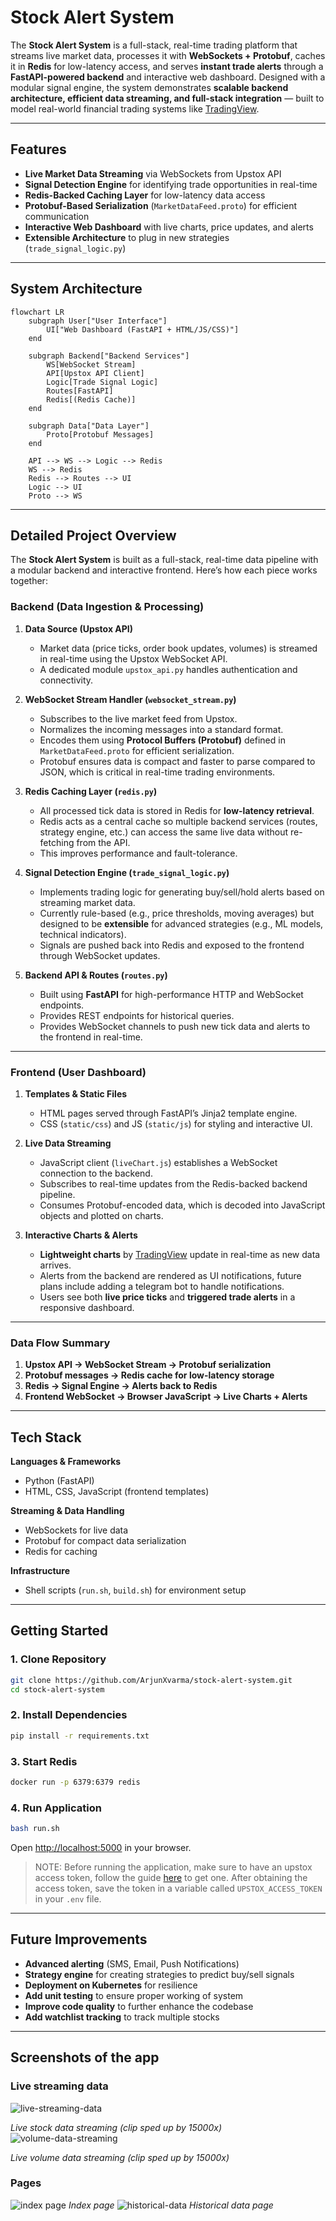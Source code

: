 # Stock Alert System

The **Stock Alert System** is a full-stack, real-time trading platform that streams live market data, processes it with **WebSockets + Protobuf**, caches it in **Redis** for low-latency access, and serves **instant trade alerts** through a **FastAPI-powered backend** and interactive web dashboard. Designed with a modular signal engine, the system demonstrates **scalable backend architecture, efficient data streaming, and full-stack integration** — built to model real-world financial trading systems like [TradingView](https://in.tradingview.com/pricing/).

---

## Features

* **Live Market Data Streaming** via WebSockets from Upstox API
* **Signal Detection Engine** for identifying trade opportunities in real-time
* **Redis-Backed Caching Layer** for low-latency data access
* **Protobuf-Based Serialization** (`MarketDataFeed.proto`) for efficient communication
* **Interactive Web Dashboard** with live charts, price updates, and alerts
* **Extensible Architecture** to plug in new strategies (`trade_signal_logic.py`)

---

## System Architecture

```mermaid
flowchart LR
    subgraph User["User Interface"]
        UI["Web Dashboard (FastAPI + HTML/JS/CSS)"]
    end

    subgraph Backend["Backend Services"]
        WS[WebSocket Stream]
        API[Upstox API Client]
        Logic[Trade Signal Logic]
        Routes[FastAPI]
        Redis[(Redis Cache)]
    end

    subgraph Data["Data Layer"]
        Proto[Protobuf Messages]
    end

    API --> WS --> Logic --> Redis
    WS --> Redis
    Redis --> Routes --> UI
    Logic --> UI
    Proto --> WS
```
---

## Detailed Project Overview

The **Stock Alert System** is built as a full-stack, real-time data pipeline with a modular backend and interactive frontend. Here’s how each piece works together:

### Backend (Data Ingestion & Processing)

1. **Data Source (Upstox API)**

   * Market data (price ticks, order book updates, volumes) is streamed in real-time using the Upstox WebSocket API.
   * A dedicated module `upstox_api.py` handles authentication and connectivity.

2. **WebSocket Stream Handler (`websocket_stream.py`)**

   * Subscribes to the live market feed from Upstox.
   * Normalizes the incoming messages into a standard format.
   * Encodes them using **Protocol Buffers (Protobuf)** defined in `MarketDataFeed.proto` for efficient serialization.
   * Protobuf ensures data is compact and faster to parse compared to JSON, which is critical in real-time trading environments.

3. **Redis Caching Layer (`redis.py`)**

   * All processed tick data is stored in Redis for **low-latency retrieval**.
   * Redis acts as a central cache so multiple backend services (routes, strategy engine, etc.) can access the same live data without re-fetching from the API.
   * This improves performance and fault-tolerance.

4. **Signal Detection Engine (`trade_signal_logic.py`)**

   * Implements trading logic for generating buy/sell/hold alerts based on streaming market data.
   * Currently rule-based (e.g., price thresholds, moving averages) but designed to be **extensible** for advanced strategies (e.g., ML models, technical indicators).
   * Signals are pushed back into Redis and exposed to the frontend through WebSocket updates.

5. **Backend API & Routes (`routes.py`)**

   * Built using **FastAPI** for high-performance HTTP and WebSocket endpoints.
   * Provides REST endpoints for historical queries.
   * Provides WebSocket channels to push new tick data and alerts to the frontend in real-time.

---

### Frontend (User Dashboard)

1. **Templates & Static Files**

   * HTML pages served through FastAPI’s Jinja2 template engine.
   * CSS (`static/css`) and JS (`static/js`) for styling and interactive UI.

2. **Live Data Streaming**

   * JavaScript client (`liveChart.js`) establishes a WebSocket connection to the backend.
   * Subscribes to real-time updates from the Redis-backed backend pipeline.
   * Consumes Protobuf-encoded data, which is decoded into JavaScript objects and plotted on charts.

3. **Interactive Charts & Alerts**

   * **Lightweight charts** by [TradingView](https://tradingview.github.io/lightweight-charts/) update in real-time as new data arrives.
   * Alerts from the backend are rendered as UI notifications, future plans include adding a telegram bot to handle notifications.
   * Users see both **live price ticks** and **triggered trade alerts** in a responsive dashboard.

---

### Data Flow Summary

1. **Upstox API → WebSocket Stream → Protobuf serialization**
2. **Protobuf messages → Redis cache for low-latency storage**
3. **Redis → Signal Engine → Alerts back to Redis**
4. **Frontend WebSocket → Browser JavaScript → Live Charts + Alerts**

---

## Tech Stack

**Languages & Frameworks**

* Python (FastAPI)
* HTML, CSS, JavaScript (frontend templates)

**Streaming & Data Handling**

* WebSockets for live data
* Protobuf for compact data serialization
* Redis for caching

**Infrastructure**

* Shell scripts (`run.sh`, `build.sh`) for environment setup
---

## Getting Started

### 1. Clone Repository

```bash
git clone https://github.com/ArjunXvarma/stock-alert-system.git
cd stock-alert-system
```

### 2. Install Dependencies

```bash
pip install -r requirements.txt
```

### 3. Start Redis

```bash
docker run -p 6379:6379 redis
```

### 4. Run Application

```bash
bash run.sh
```

Open [http://localhost:5000](http://localhost:5000) in your browser.

> NOTE: Before running the application, make sure to have an upstox access token, follow the guide [here](https://upstox.com/developer/api-documentation/authentication) to get one. After obtaining the access token, save the token in a variable called `UPSTOX_ACCESS_TOKEN` in your `.env` file.

---

## Future Improvements

* **Advanced alerting** (SMS, Email, Push Notifications)
* **Strategy engine** for creating strategies to predict buy/sell signals
* **Deployment on Kubernetes** for resilience
* **Add unit testing** to ensure proper working of system
* **Improve code quality** to further enhance the codebase
* **Add watchlist tracking** to track multiple stocks

---

## Screenshots of the app

### Live streaming data
![live-streaming-data](docs/gifs/live-data-streaming.gif)

*Live stock data streaming (clip sped up by 15000x)*
![volume-data-streaming](docs/gifs/volume-data-streaming.gif)

*Live volume data streaming (clip sped up by 15000x)*

### Pages
![index page](docs/img/index.png)
*Index page*
![historical-data](docs/img/historical-data.png)
*Historical data page*
